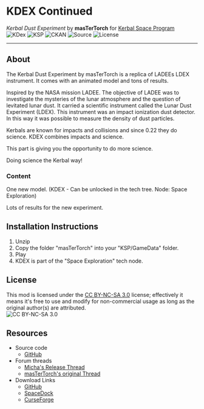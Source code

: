 # KDEX Continued

*Kerbal Dust Experiment* by **masTerTorch** for [Kerbal Space Program](http://kerbalspaceprogram.com)  
![KDex](https://img.shields.io/github/v/release/mwerle/kdex?include_prereleases) ![KSP](https://img.shields.io/badge/KSP%20version-1.9.x-66ccff.svg?style=flat-square) ![CKAN](https://img.shields.io/badge/CKAN-Indexed-brightgreen.svg) ![Source](https://img.shields.io/badge/source%20code-github-yellowgreen) ![License](https://img.shields.io/badge/license-CC%20BY--NC--SA%203.0-lightgrey)

***

## About
The Kerbal Dust Experiment by masTerTorch is a replica of LADEEs LDEX instrument. It comes with an animated model and tons of results.

Inspired by the NASA mission LADEE. The objective of LADEE was to investigate the mysteries of the lunar atmosphere and the question of levitated lunar dust. It carried a scientific instrument called the Lunar Dust Experiment (LDEX). This instrument was an impact ionization dust detector. In this way it was possible to measure the density of dust particles.

Kerbals are known for impacts and collisions and since 0.22 they do science. KDEX combines impacts and science.

This part is giving you the opportunity to do more science.

Doing science the Kerbal way!

### Content

One new model. (KDEX - Can be unlocked in the tech tree. Node: Space Exploration)

Lots of results for the new experiment. 

## Installation Instructions
1. Unzip
2. Copy the folder "masTerTorch" into your "KSP/GameData" folder.
3. Play
4. KDEX is part of the "Space Exploration" tech node.

## License
This mod is licensed under the [CC BY-NC-SA 3.0](https://creativecommons.org/licenses/by-nc-sa/3.0/) license; effectively it means it's free to use and modify for non-commercial usage as long as the original author(s) are attributed.  
![CC BY-NC-SA 3.0](https://licensebuttons.net/l/by-nc-sa/3.0/88x31.png)  
## Resources
* Source code
  + [GitHub](http://github.com/mwerle/kdex)
* Forum threads
  + [Micha's Release Thread](http://forum.kerbalspaceprogram.com/index.php?showtopic=166619)
  + [masTerTorch's original Thread](http://forum.kerbalspaceprogram.com/index.php?showtopic=50039)
* Download Links
  + [GitHub](http://github.com/mwerle/kdex/releases/latest)
  + [SpaceDock](http://spacedock.info/mod/1551)
  + [CurseForge](https://www.curseforge.com/kerbal/ksp-mods/kdex-continued)
